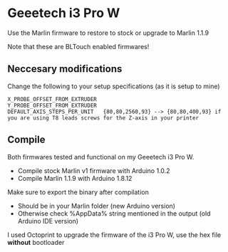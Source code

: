 # Geeetech i3 Pro W
 Use the Marlin firmware to restore to stock or upgrade to Marlin 1.1.9 
 
 Note that these are BLTouch enabled firmwares!
 
## Neccesary modifications
 Change the following to your setup specifications (as it is setup to mine)

	X_PROBE_OFFSET_FROM_EXTRUDER 
	Y_PROBE_OFFSET_FROM_EXTRUDER
	DEFAULT_AXIS_STEPS_PER_UNIT   {80,80,2560,93} --> {80,80,400,93} if you are using T8 leads screws for the Z-axis in your printer

## Compile
 Both firmwares tested and functional on my Geeetech i3 Pro W.
 - Compile stock Marlin v1 firmware with Arduino 1.0.2
 - Compile Marlin 1.1.9 with Arduino 1.8.12
 
 Make sure to export the binary after compilation
 - Should be in your Marlin folder (new Arduino version)
 - Otherwise check %AppData% string mentioned in the output (old Arduino IDE version)
 
 I used Octoprint to upgrade the firmware of the i3 Pro W, use the hex file **without** bootloader
 
